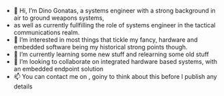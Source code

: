 - 👋 Hi, I’m Dino Gonatas, a systems engineer with a strong background in air to ground weapons systems,
-  as well as currently fullfilling the role of systems engineer in the tactical communications realm.
- 👀 I’m interested in most things that tickle my fancy, hardware and embedded software being my historical strong points though.
- 🌱 I’m currently learning some new stuff and relearning some old stuff
- 💞️ I’m looking to collaborate on integrated hardware based systems, with an embedded endpoint solution
- 📫 You can contact me on , goiny to think about this before I publish any details

<!---
dino-gon/dino-gon is a ✨ special ✨ repository because its `README.md` (this file) appears on your GitHub profile.
You can click the Preview link to take a look at your changes.
--->
